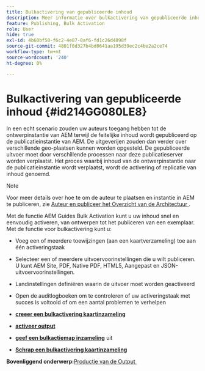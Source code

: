 ```yaml
---
title: Bulkactivering van gepubliceerde inhoud
description: Meer informatie over bulkactivering van gepubliceerde inhoud. In AEM-hulplijnen vindt u informatie over de voordelen van de functie voor bulkactivering.
feature: Publishing, Bulk Activation
role: User
hide: true
exl-id: 4b60bf50-f6c2-4e87-8af6-fd1c26d4898f
source-git-commit: 4801f0d327b4bd0641aa195d39ec2c4be2a2ce74
workflow-type: tm+mt
source-wordcount: '240'
ht-degree: 0%

---
```


# Bulkactivering van gepubliceerde inhoud {#id214GG080LE8}

In een echt scenario zouden uw auteurs toegang hebben tot de ontwerpinstantie van AEM terwijl de feitelijke inhoud wordt gepubliceerd op de publicatieinstantie van AEM. De uitgeverijen zouden dan verder over verschillende geo-plaatsen kunnen worden opgesteld. De gepubliceerde uitvoer moet door verschillende processen naar deze publicatieserver worden verplaatst. Het proces waarbij inhoud van de ontwerpinstantie naar de publicatieinstantie wordt verplaatst, wordt de activering of replicatie van inhoud genoemd.

>[!NOTE]
>
> Voor meer details over hoe te om de auteur te plaatsen en instantie in AEM te publiceren, zie [&#x200B; Auteur en publiceer het Overzicht van de Architectuur &#x200B;](https://experienceleague.adobe.com/docs/experience-manager-screens/user-guide/administering/author-publish/author-publish-architecture-overview.html?lang=nl-NL#prerequisites).

Met de functie AEM Guides Bulk Activation kunt u uw inhoud snel en eenvoudig activeren, van ontwerpen tot het publiceren van een exemplaar. Met de functie voor bulkactivering kunt u:

- Voeg een of meerdere toewijzingen \(aan een kaartverzameling\) toe aan één activeringstaak

- Selecteer een of meerdere uitvoervoorinstellingen die u wilt publiceren. U kunt AEM Site, PDF, Native PDF, HTML5, Aangepast en
JSON-uitvoervoorinstellingen.


- Landinstellingen definiëren waarin de uitvoer moet worden geactiveerd

- Open de auditlogboeken om te controleren of uw activeringstaak met succes is voltooid of om een aantal problemen te verhelpen


- **[creeer een bulkactivering kaartinzameling](conf-bulk-activation-create-map-collection.md)**

- **[activeer output](conf-bulk-activation-publish-map-collection.md)**

- **[geef een bulkactiemap inzameling](conf-bulk-activation-edit-map-collection.md)** uit

- **[Schrap een bulkactivering kaartinzameling](conf-bulk-activation-delete-map-collection.md)**


**Bovenliggend onderwerp:**&#x200B;[&#x200B; Productie van de Output &#x200B;](generate-output.md)
